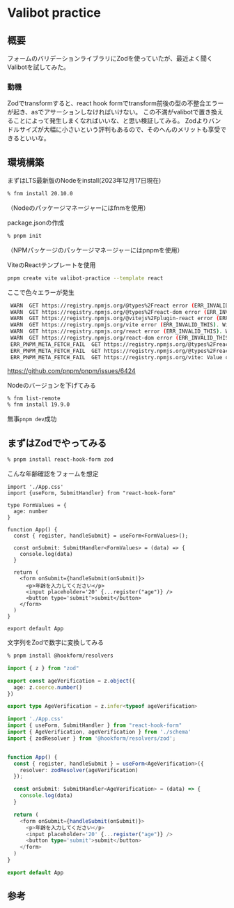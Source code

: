 # Valibot practice

## 概要
フォームのバリデーションライブラリにZodを使っていたが、最近よく聞くValibotを試してみた。

### 動機

Zodでtransformすると、react hook formでtransform前後の型の不整合エラーが起き、asでアサーションしなければいけない。
この不満がvalibotで置き換えることによって発生しまくなればいいな、と思い検証してみる。
Zodよりバンドルサイズが大幅に小さいという評判もあるので、そのへんのメリットも享受できるといいな。

## 環境構築

まずはLTS最新版のNodeをinstall(2023年12月17日現在)
```.sh
% fnm install 20.10.0
```
（Nodeのパッケージマネージャーにはfnmを使用）

package.jsonの作成
```.sh
% pnpm init
```
（NPMパッケージのパッケージマネージャーにはpnpmを使用）

ViteのReactテンプレートを使用
```.sh
pnpm create vite valibot-practice --template react
```

ここで色々エラーが発生
```.sh
 WARN  GET https://registry.npmjs.org/@types%2Freact error (ERR_INVALID_THIS). Will retry in 1 minute. 1 retries left.
 WARN  GET https://registry.npmjs.org/@types%2Freact-dom error (ERR_INVALID_THIS). Will retry in 1 minute. 1 retries left.
 WARN  GET https://registry.npmjs.org/@vitejs%2Fplugin-react error (ERR_INVALID_THIS). Will retry in 1 minute. 1 retries left.
 WARN  GET https://registry.npmjs.org/vite error (ERR_INVALID_THIS). Will retry in 1 minute. 1 retries left.
 WARN  GET https://registry.npmjs.org/react error (ERR_INVALID_THIS). Will retry in 1 minute. 1 retries left.
 WARN  GET https://registry.npmjs.org/react-dom error (ERR_INVALID_THIS). Will retry in 1 minute. 1 retries left.
 ERR_PNPM_META_FETCH_FAIL  GET https://registry.npmjs.org/@types%2Freact-dom: Value of "this" must be of type URLSearchParams
 ERR_PNPM_META_FETCH_FAIL  GET https://registry.npmjs.org/@types%2Freact: Value of "this" must be of type URLSearchParams
 ERR_PNPM_META_FETCH_FAIL  GET https://registry.npmjs.org/vite: Value of "this" must be of type URLSearchParams
```

https://github.com/pnpm/pnpm/issues/6424

Nodeのバージョンを下げてみる
```.sh
% fnm list-remote
% fnm install 19.9.0
```

無事`pnpm dev`成功

## まずはZodでやってみる
 ```.sh
 % pnpm install react-hook-form zod
 ```

こんな年齢確認をフォームを想定
```.tsx
import './App.css'
import {useForm, SubmitHandler} from "react-hook-form"

type FormValues = {
  age: number
}

function App() {
  const { register, handleSubmit} = useForm<FormValues>();

  const onSubmit: SubmitHandler<FormValues> = (data) => {
    console.log(data)
  }

  return (
    <form onSubmit={handleSubmit(onSubmit)}>
      <p>年齢を入力してください</p>
      <input placeholder='20' {...register("age")} />
      <button type='submit'>submit</button>
    </form>
  )
}

export default App
```

文字列をZodで数字に変換してみる
```.sh
% pnpm install @hookform/resolvers
```

```.ts
import { z } from "zod"

export const ageVerification = z.object({
  age: z.coerce.number()
})

export type AgeVerification = z.infer<typeof ageVerification>
```

```.ts
import './App.css'
import { useForm, SubmitHandler } from "react-hook-form"
import { AgeVerification, ageVerification } from './schema'
import { zodResolver } from '@hookform/resolvers/zod';


function App() {
  const { register, handleSubmit } = useForm<AgeVerification>({
    resolver: zodResolver(ageVerification)
  });

  const onSubmit: SubmitHandler<AgeVerification> = (data) => {
    console.log(data)
  }

  return (
    <form onSubmit={handleSubmit(onSubmit)}>
      <p>年齢を入力してください</p>
      <input placeholder='20' {...register("age")} />
      <button type='submit'>submit</button>
    </form>
  )
}

export default App
```

## 参考